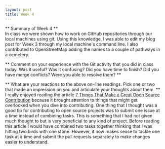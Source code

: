 ```yaml
---
layout: post
title: Week 4
---
```


** Summary of Week 4 **  
In class we were shown how to work on GitHub repositories through our local
machines using git. Using this knowledge, I was able to edit my blog post for
Week 3 through my local machine's command line. I also contributed to OpenStreetMap
adding the names to a couple of pathways in a cemetery.

** Comment on your experience with the Git activity that you did in class 
today. Was it useful? Was it confusing? Did you have time to finish? Did 
you have merge conflicts? Were you able to resolve them? **  


** What are your reactions to the above on-line readings. Pick one or two
that made an impression on you and articulate your thoughts about them. **  
I really enjoyed reading the article [7 Things That Make a Great Open Source Contribution](https://blog.newrelic.com/engineering/open-source-contribution/)
because it brought attention to things that might get overlooked when you dive
into contributing. One thing that I thought was a good tip for contributing to open source
projects was to submit one issue at a time instead of combining tasks. 
This is something that I had not given much thought to but is very beneficial
to any kind of project. Before reading this article I would have combined two tasks
together thinking that I was hitting two birds with one stone. However, it now makes sense
to tackle one task at a time and submit the pull requests separately to make changes
easier to understand.
